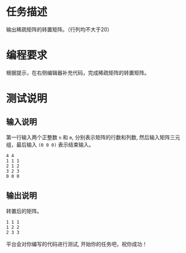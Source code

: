# 任务描述

输出稀疏矩阵的转置矩阵。（行列均不大于20）

# 编程要求

根据提示，在右侧编辑器补充代码，完成稀疏矩阵的转置矩阵。

# 测试说明

## 输入说明
第一行输入两个正整数 `n` 和 `m`, 分别表示矩阵的行数和列数,
然后输入矩阵三元组，最后输入 `(0 0 0)` 表示结束输入。

```
4 4
1 1 1
2 1 2
3 2 3
0 0 0
```

## 输出说明
转置后的矩阵。
```
1 1 1
1 2 2
2 3 3
```

平台会对你编写的代码进行测试, 开始你的任务吧，祝你成功！